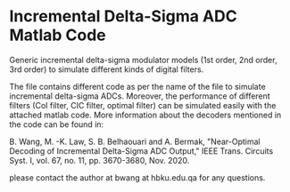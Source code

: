# Incremental Delta-Sigma ADC Matlab Code
Generic incremental delta-sigma modulator models (1st order, 2nd order, 3rd order) to simulate different kinds of digital filters.

The file contains different code as per the name of the file to simulate incremental delta-sigma ADCs. Moreover, the performance of different filters (CoI filter, CIC filter, optimal filter) can be simulated easily with the attached matlab code. More information about the decoders mentioned in the code can be found in: 

B. Wang, M. -K. Law, S. B. Belhaouari and A. Bermak, "Near-Optimal Decoding of Incremental Delta-Sigma ADC Output," IEEE Trans. Circuits Syst. I, vol. 67, no. 11, pp. 3670-3680, Nov. 2020.

please contact the author at bwang at hbku.edu.qa for any questions.
